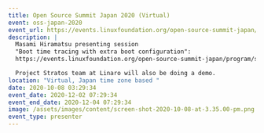 ```yaml
---
title: Open Source Summit Japan 2020 (Virtual)
event: oss-japan-2020
event_url: https://events.linuxfoundation.org/open-source-summit-japan/program/schedule/
description: |
  Masami Hiramatsu presenting session 
  "Boot time tracing with extra boot configuration": 
  https://events.linuxfoundation.org/open-source-summit-japan/program/schedule/

  Project Stratos team at Linaro will also be doing a demo.
location: "Virtual, Japan time zone based "
date: 2020-10-08 03:29:34
event_date: 2020-12-02 07:29:34
event_end_date: 2020-12-04 07:29:34
image: /assets/images/content/screen-shot-2020-10-08-at-3.35.00-pm.png
event_type: presenter
---
```

